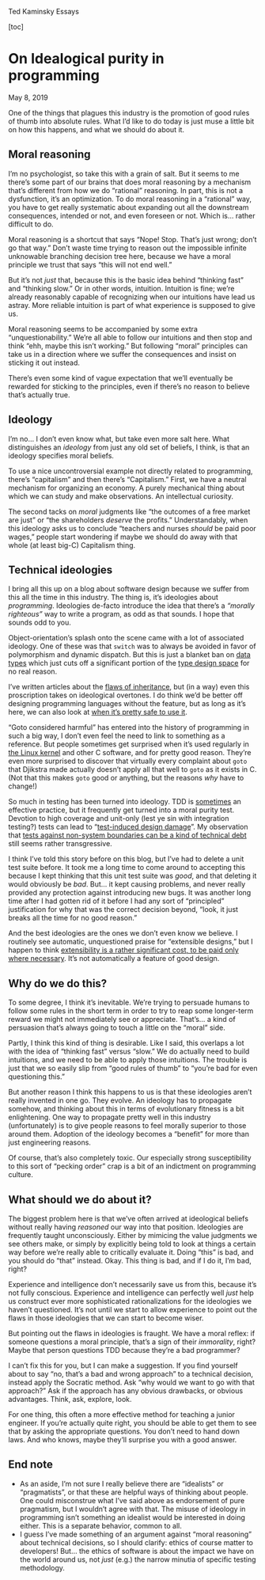 Ted Kaminsky Essays

[toc]

# On Idealogical purity in programming

May 8, 2019

One of the things that plagues this industry is the promotion of good rules of thumb into absolute rules. What I’d like to do today is just muse a little bit on how this happens, and what we should do about it.

## Moral reasoning

I’m no psychologist, so take this with a grain of salt. But it seems to me there’s some part of our brains that does moral reasoning by a mechanism that’s different from how we do “rational” reasoning. In part, this is not a dysfunction, it’s an optimization. To do moral reasoning in a “rational” way, you have to get really systematic about expanding out all the downstream consequences, intended or not, and even foreseen or not. Which is… rather difficult to do.

Moral reasoning is a shortcut that says “Nope! Stop. That’s just wrong; don’t go that way.” Don’t waste time trying to reason out the impossible infinite unknowable branching decision tree here, because we have a moral principle we trust that says “this will not end well.” 

But it’s not *just* that, because this is the basic idea behind “thinking fast” and “thinking slow.” Or in other words, intuition. Intuition is fine; we’re already reasonably capable of recognizing when our intuitions have lead us astray. More reliable intuition is part of what experience is supposed to give us.

Moral reasoning seems to be accompanied by some extra “unquestionability.” We’re all able to follow our intuitions and then stop and think “ehh, maybe this isn’t working.” But following “moral” principles can take us in a direction where we suffer the consequences and insist on sticking it out instead.

There’s even some kind of vague expectation that we’ll eventually be rewarded for sticking to the principles, even if there’s no reason to believe that’s actually true.

## Ideology

I’m no… I don’t even know what, but take even more salt here. What distinguishes an *ideology* from just any old set of beliefs, I think, is that an ideology specifies moral beliefs.

To use a nice uncontroversial example not directly related to programming, there’s “capitalism” and then there’s “Capitalism.” First, we have a neutral mechanism for organizing an economy. A purely mechanical thing about which we can study and make observations. An intellectual curiosity.

The second tacks on *moral* judgments like “the outcomes of a free market are just” or “the shareholders *deserve* the profits.” Understandably, when this ideology asks us to conclude “teachers and nurses *should* be paid poor wages,” people start wondering if maybe we should do away with that whole (at least big-C) Capitalism thing.

## Technical ideologies

I bring all this up on a blog about software design because we suffer from this all the time in this industry. The thing is, it’s ideologies about *programming*. Ideologies de-facto introduce the idea that there’s a *“morally righteous”* way to write a program, as odd as that sounds. I hope that sounds odd to you.

Object-orientation’s splash onto the scene came with a lot of associated ideology. One of these was that `switch` was to always be avoided in favor of polymorphism and dynamic dispatch. But this is just a blanket ban on [data types](https://www.tedinski.com/2018/01/23/data-objects-and-being-railroaded-into-misdesign.html) which just cuts off a significant portion of the [type design space](https://www.tedinski.com/2018/02/27/the-expression-problem.html) for no real reason.

I’ve written articles about the [flaws of inheritance](https://www.tedinski.com/2018/02/13/inheritance-modularity.html), but (in a way) even this proscription takes on ideological overtones. I do think we’d be better off designing programming languages without the feature, but as long as it’s here, we can also look at [when it’s pretty safe to use it](https://www.tedinski.com/2019/04/16/composition-vs-extension.html).

“Goto considered harmful” has entered into the history of programming in such a big way, I don’t even feel the need to link to something as a reference. But people sometimes get surprised when it’s used regularly in [the Linux kernel](https://lwn.net/Kernel/LDD2/ch02.lwn#t4) and other C software, and for pretty good reason. They’re even more surprised to discover that virtually every complaint about `goto` that Djikstra made actually doesn’t apply all that well to `goto` as it exists in C. (Not that this makes `goto` good or anything, but the reasons *why* have to change!)

So much in testing has been turned into ideology. TDD is [sometimes](https://www.tedinski.com/2019/03/19/testing-at-the-boundaries.html) an effective practice, but it frequently get turned into a moral purity test. Devotion to high coverage and unit-only (lest ye sin with integration testing?) tests can lead to “[test-induced design damage](https://dhh.dk/2014/tdd-is-dead-long-live-testing.html)”. My observation that [tests against non-system boundaries can be a kind of technical debt](https://www.tedinski.com/2018/06/12/types-can-be-pervasive.html) still seems rather transgressive.

I think I’ve told this story before on this blog, but I’ve had to delete a unit test suite before. It took me a long time to come around to accepting this because I kept thinking that this unit test suite was *good*, and that deleting it would obviously be *bad*. But… it kept causing problems, and never really provided any protection against introducing new bugs. It was another long time after I had gotten rid of it before I had any sort of “principled” justification for why that was the correct decision beyond, “look, it just breaks all the time for no good reason.”

And the best ideologies are the ones we don’t even know we believe. I routinely see automatic, unquestioned praise for “extensible designs,” but I happen to think [extensibility is a rather significant cost, to be paid only where necessary](https://www.tedinski.com/2018/08/07/what-makes-good-design.html). It’s not automatically a feature of good design.

## Why do we do this?

To some degree, I think it’s inevitable. We’re trying to persuade humans to follow some rules in the short term in order to try to reap some longer-term reward we might not immediately see or appreciate. That’s… a kind of persuasion that’s always going to touch a little on the “moral” side.

Partly, I think this kind of thing is desirable. Like I said, this overlaps a lot with the idea of “thinking fast” versus “slow.” We do actually need to build intuitions, and we need to be able to apply those intuitions. The trouble is just that we so easily slip from “good rules of thumb” to “you’re bad for even questioning this.”

But another reason I think this happens to us is that these ideologies aren’t really invented in one go. They evolve. An ideology has to propagate somehow, and thinking about this in terms of evolutionary fitness is a bit enlightening. One way to propagate pretty well in this industry (unfortunately) is to give people reasons to feel morally superior to those around them. Adoption of the ideology becomes a “benefit” for more than just engineering reasons.

Of course, that’s also completely toxic. Our especially strong susceptibility to this sort of “pecking order” crap is a bit of an indictment on programming culture.

## What should we do about it?

The biggest problem here is that we’ve often arrived at ideological beliefs without really having *reasoned* our way into that position. Ideologies are frequently taught unconsciously. Either by mimicing the value judgments we see others make, or simply by explicitly being told to look at things a certain way before we’re really able to critically evaluate it. Doing “this” is bad, and you should do “that” instead. Okay. This thing is bad, and if I do it, I’m bad, right?

Experience and intelligence don’t necessarily save us from this, because it’s not fully conscious. Experience and intelligence can perfectly well *just* help us construct ever more sophisticated rationalizations for the ideologies we haven’t questioned. It’s not until we start to allow experience to point out the flaws in those ideologies that we can start to become wiser.

But pointing out the flaws in ideologies is fraught. We have a moral reflex: if someone questions a moral principle, that’s a sign of their *immorality*, right? Maybe that person questions TDD because they’re a bad programmer?

I can’t fix this for you, but I can make a suggestion. If you find yourself about to say “no, that’s a bad and wrong approach” to a technical decision, instead apply the Socratic method. Ask “why would we want to go with that approach?” Ask if the approach has any obvious drawbacks, or obvious advantages. Think, ask, explore, look.

For one thing, this often a more effective method for teaching a junior engineer. If you’re actually quite right, you should be able to get them to see that by asking the appropriate questions. You don’t need to hand down laws. And who knows, maybe they’ll surprise you with a good answer.

## End note

- As an aside, I’m not sure I really believe there are “idealists” or “pragmatists”, or that these are helpful ways of thinking about people. One could misconstrue what I’ve said above as endorsement of pure pragmatism, but I wouldn’t agree with that. The misuse of ideology in programming isn’t something an idealist would be interested in doing either. This is a separate behavior, common to all.
- I guess I’ve made something of an argument against “moral reasoning” about technical decisions, so I should clarify: ethics of course matter to developers! But… the ethics of software is about the impact we have on the world around us, not *just* (e.g.) the narrow minutia of specific testing methodology.